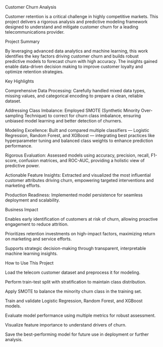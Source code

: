 Customer Churn Analysis

Customer retention is a critical challenge in highly competitive markets. This project delivers a rigorous analysis and predictive modeling framework designed to understand and mitigate customer churn for a leading telecommunications provider.

Project Summary

By leveraging advanced data analytics and machine learning, this work identifies the key factors driving customer churn and builds robust predictive models to forecast churn with high accuracy. The insights gained enable data-driven decision making to improve customer loyalty and optimize retention strategies.

Key Highlights

Comprehensive Data Processing: Carefully handled mixed data types, missing values, and categorical encoding to prepare a clean, reliable dataset.

Addressing Class Imbalance: Employed SMOTE (Synthetic Minority Over-sampling Technique) to correct for churn class imbalance, ensuring unbiased model learning and better detection of churners.

Modeling Excellence: Built and compared multiple classifiers — Logistic Regression, Random Forest, and XGBoost — integrating best practices like hyperparameter tuning and balanced class weights to enhance prediction performance.

Rigorous Evaluation: Assessed models using accuracy, precision, recall, F1-score, confusion matrices, and ROC-AUC, providing a holistic view of predictive power.

Actionable Feature Insights: Extracted and visualized the most influential customer attributes driving churn, empowering targeted interventions and marketing efforts.

Production Readiness: Implemented model persistence for seamless deployment and scalability.

Business Impact

Enables early identification of customers at risk of churn, allowing proactive engagement to reduce attrition.

Prioritizes retention investments on high-impact factors, maximizing return on marketing and service efforts.

Supports strategic decision-making through transparent, interpretable machine learning insights.

How to Use This Project

Load the telecom customer dataset and preprocess it for modeling.

Perform train-test split with stratification to maintain class distribution.

Apply SMOTE to balance the minority churn class in the training set.

Train and validate Logistic Regression, Random Forest, and XGBoost models.

Evaluate model performance using multiple metrics for robust assessment.

Visualize feature importance to understand drivers of churn.

Save the best-performing model for future use in deployment or further analysis.
